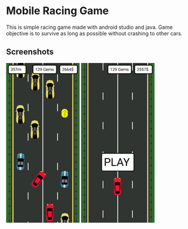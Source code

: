# Mobile Racing Game
This is simple racing game made with android studio and java. Game objective is to survive as long as possible without crashing to other cars.

## Screenshots
<img src="https://raw.githubusercontent.com/Luuka5/MobileRacingGame/main/Screenshots/gameplay.jpg" width="200">
<img src="https://raw.githubusercontent.com/Luuka5/MobileRacingGame/main/Screenshots/mainmenu.jpg" width="200">